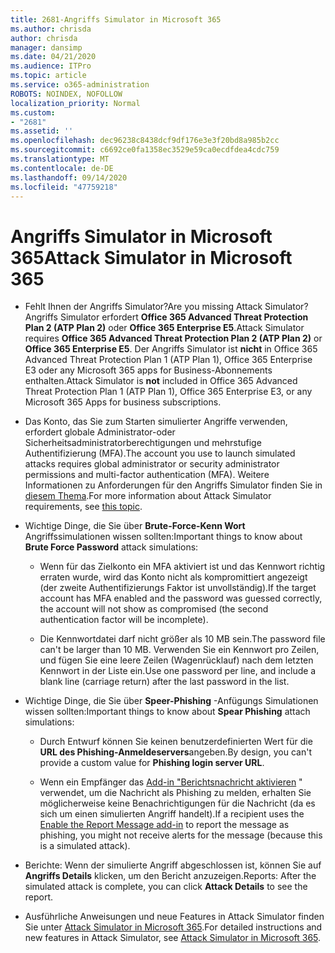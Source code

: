 ```yaml
---
title: 2681-Angriffs Simulator in Microsoft 365
ms.author: chrisda
author: chrisda
manager: dansimp
ms.date: 04/21/2020
ms.audience: ITPro
ms.topic: article
ms.service: o365-administration
ROBOTS: NOINDEX, NOFOLLOW
localization_priority: Normal
ms.custom:
- "2681"
ms.assetid: ''
ms.openlocfilehash: dec96238c8438dcf9df176e3e3f20bd8a985b2cc
ms.sourcegitcommit: c6692ce0fa1358ec3529e59ca0ecdfdea4cdc759
ms.translationtype: MT
ms.contentlocale: de-DE
ms.lasthandoff: 09/14/2020
ms.locfileid: "47759218"
---
```

# <a name="attack-simulator-in-microsoft-365"></a><span data-ttu-id="70feb-102">Angriffs Simulator in Microsoft 365</span><span class="sxs-lookup"><span data-stu-id="70feb-102">Attack Simulator in Microsoft 365</span></span>

- <span data-ttu-id="70feb-103">Fehlt Ihnen der Angriffs Simulator?</span><span class="sxs-lookup"><span data-stu-id="70feb-103">Are you missing Attack Simulator?</span></span> <span data-ttu-id="70feb-104">Angriffs Simulator erfordert **Office 365 Advanced Threat Protection Plan 2 (ATP Plan 2)** oder **Office 365 Enterprise E5**.</span><span class="sxs-lookup"><span data-stu-id="70feb-104">Attack Simulator requires **Office 365 Advanced Threat Protection Plan 2 (ATP Plan 2)** or **Office 365 Enterprise E5**.</span></span> <span data-ttu-id="70feb-105">Der Angriffs Simulator ist **nicht** in Office 365 Advanced Threat Protection Plan 1 (ATP Plan 1), Office 365 Enterprise E3 oder any Microsoft 365 apps for Business-Abonnements enthalten.</span><span class="sxs-lookup"><span data-stu-id="70feb-105">Attack Simulator is **not** included in Office 365 Advanced Threat Protection Plan 1 (ATP Plan 1), Office 365 Enterprise E3, or any Microsoft 365 Apps for business subscriptions.</span></span>

- <span data-ttu-id="70feb-106">Das Konto, das Sie zum Starten simulierter Angriffe verwenden, erfordert globale Administrator-oder Sicherheitsadministratorberechtigungen und mehrstufige Authentifizierung (MFA).</span><span class="sxs-lookup"><span data-stu-id="70feb-106">The account you use to launch simulated attacks requires global administrator or security administrator permissions and multi-factor authentication (MFA).</span></span> <span data-ttu-id="70feb-107">Weitere Informationen zu Anforderungen für den Angriffs Simulator finden Sie in [diesem Thema](https://docs.microsoft.com/microsoft-365/security/office-365-security/attack-simulator).</span><span class="sxs-lookup"><span data-stu-id="70feb-107">For more information about Attack Simulator requirements, see [this topic](https://docs.microsoft.com/microsoft-365/security/office-365-security/attack-simulator).</span></span>

- <span data-ttu-id="70feb-108">Wichtige Dinge, die Sie über **Brute-Force-Kenn Wort** Angriffssimulationen wissen sollten:</span><span class="sxs-lookup"><span data-stu-id="70feb-108">Important things to know about **Brute Force Password** attack simulations:</span></span>

  - <span data-ttu-id="70feb-109">Wenn für das Zielkonto ein MFA aktiviert ist und das Kennwort richtig erraten wurde, wird das Konto nicht als kompromittiert angezeigt (der zweite Authentifizierungs Faktor ist unvollständig).</span><span class="sxs-lookup"><span data-stu-id="70feb-109">If the target account has MFA enabled and the password was guessed correctly, the account will not show as compromised (the second authentication factor will be incomplete).</span></span>

  - <span data-ttu-id="70feb-110">Die Kennwortdatei darf nicht größer als 10 MB sein.</span><span class="sxs-lookup"><span data-stu-id="70feb-110">The password file can't be larger than 10 MB.</span></span> <span data-ttu-id="70feb-111">Verwenden Sie ein Kennwort pro Zeilen, und fügen Sie eine leere Zeilen (Wagenrücklauf) nach dem letzten Kennwort in der Liste ein.</span><span class="sxs-lookup"><span data-stu-id="70feb-111">Use one password per line, and include a blank line (carriage return) after the last password in the list.</span></span>

- <span data-ttu-id="70feb-112">Wichtige Dinge, die Sie über **Speer-Phishing** -Anfügungs Simulationen wissen sollten:</span><span class="sxs-lookup"><span data-stu-id="70feb-112">Important things to know about **Spear Phishing** attach simulations:</span></span>

  - <span data-ttu-id="70feb-113">Durch Entwurf können Sie keinen benutzerdefinierten Wert für die **URL des Phishing-Anmeldeservers**angeben.</span><span class="sxs-lookup"><span data-stu-id="70feb-113">By design, you can't provide a custom value for **Phishing login server URL**.</span></span>

  - <span data-ttu-id="70feb-114">Wenn ein Empfänger das [Add-in "Berichtsnachricht aktivieren](https://docs.microsoft.com/microsoft-365/security/office-365-security/enable-the-report-message-add-in) " verwendet, um die Nachricht als Phishing zu melden, erhalten Sie möglicherweise keine Benachrichtigungen für die Nachricht (da es sich um einen simulierten Angriff handelt).</span><span class="sxs-lookup"><span data-stu-id="70feb-114">If a recipient uses the [Enable the Report Message add-in](https://docs.microsoft.com/microsoft-365/security/office-365-security/enable-the-report-message-add-in) to report the message as phishing, you might not receive alerts for the message (because this is a simulated attack).</span></span>

- <span data-ttu-id="70feb-115">Berichte: Wenn der simulierte Angriff abgeschlossen ist, können Sie auf **Angriffs Details** klicken, um den Bericht anzuzeigen.</span><span class="sxs-lookup"><span data-stu-id="70feb-115">Reports: After the simulated attack is complete, you can click **Attack Details** to see the report.</span></span>

- <span data-ttu-id="70feb-116">Ausführliche Anweisungen und neue Features in Attack Simulator finden Sie unter [Attack Simulator in Microsoft 365](https://docs.microsoft.com/microsoft-365/security/office-365-security/attack-simulator).</span><span class="sxs-lookup"><span data-stu-id="70feb-116">For detailed instructions and new features in Attack Simulator, see [Attack Simulator in Microsoft 365](https://docs.microsoft.com/microsoft-365/security/office-365-security/attack-simulator).</span></span>
